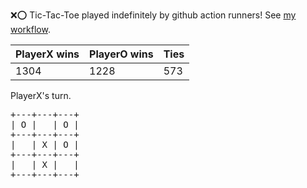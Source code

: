 :x::o: Tic-Tac-Toe played indefinitely by github action runners! See [my workflow](.github/workflows/play.yaml).

|PlayerX wins|PlayerO wins|Ties|
|-|-|-|
|1304|1228|573|

PlayerX's turn.

<pre>
+---+---+---+
| O |   | O |
+---+---+---+
|   | X | O |
+---+---+---+
|   | X |   |
+---+---+---+
</pre>